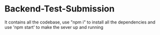# Backend-Test-Submission
It contains all the codebase, use "npm i" to install all the dependencies and use 'npm start' to make the sever up and running
